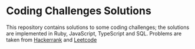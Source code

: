 # Coding Challenges Solutions

This repository contains solutions to some coding challenges; the solutions are implemented in Ruby, JavaScript, TypeScript and SQL.
Problems are taken from [Hackerrank](https://www.hackerrank.com/) and [Leetcode](https://leetcode.com/)
